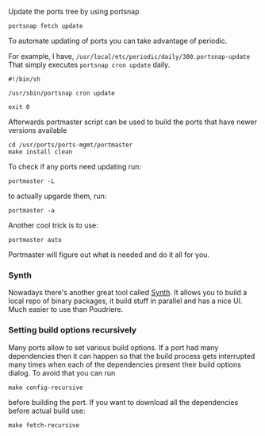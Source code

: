 
Update the ports tree by using portsnap

```
portsnap fetch update
```
To automate updating of ports you can take advantage of periodic.

For example, I have, ```/usr/local/etc/periodic/daily/300.portsnap-update```
That simply executes ```portsnap cron update``` daily.
```
#!/bin/sh

/usr/sbin/portsnap cron update

exit 0
```
Afterwards portmaster script can be used to build the ports that have newer versions available

```
cd /usr/ports/ports-mgmt/portmaster
make install clean
```

To check if any ports need updating run:
```
portmaster -L
```
to actually upgarde them, run:

```
portmaster -a
```

Another cool trick is to use:
```
portmaster auto
```
Portmaster will figure out what is needed and do it all for you.

### Synth
Nowadays there's another great tool called [Synth](https://github.com/jrmarino/synth).
It allows you to build a local repo of binary packages, it build stuff in parallel and has a nice UI.
Much easier to use than Poudriere.

### Setting build options recursively
Many ports allow to set various build options. 
If a port had many dependencies then it can happen so that the build process gets interrupted many times when each of the dependencies present their build options dialog.
To avoid that you can run 
```
make config-recursive
```
before building the port.
If you want to download all the dependencies before actual build use:
```
make fetch-recursive
```


